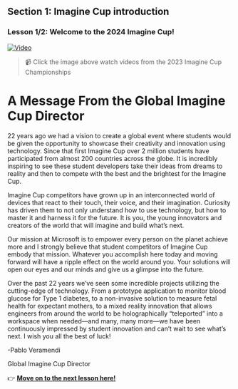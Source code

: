## Section 1: Imagine Cup introduction
### Lesson 1/2:  Welcome to the 2024 Imagine Cup!

[![Video](https://img.youtube.com/vi/L6BrngDMn7w/maxresdefault.jpg)](https://www.youtube.com/live/Rv1RpbAZ4ac?feature=share&t=1527)
> 📹 Click the image above watch videos from the 2023 Imagine Cup Championships

# A Message From the Global Imagine Cup Director

22 years ago we had a vision to create a global event where students would be given the opportunity to showcase their creativity and innovation using technology. Since that first Imagine Cup over 2 million students have participated from almost 200 countries across the globe. It is incredibly inspiring to see these student developers take their ideas from dreams to reality and then to compete with the best and the brightest for the Imagine Cup.

Imagine Cup competitors have grown up in an interconnected world of devices that react to their touch, their voice, and their imagination. Curiosity has driven them to not only understand how to use technology, but how to master it and harness it for the future. It is you, the young innovators and creators of the world that will imagine and build what’s next.

Our mission at Microsoft is to empower every person on the planet achieve more and I strongly believe that student competitors of Imagine Cup embody that mission. Whatever you accomplish here today and moving forward will have a ripple effect on the world around you. Your solutions will open our eyes and our minds and give us a glimpse into the future.

Over the past 22 years we’ve seen some incredible projects utilizing the cutting-edge of technology. From a prototype application to monitor blood glucose for Type 1 diabetes, to a non-invasive solution to measure fetal health for expectant mothers, to a mixed reality innovation that allows engineers from around the world to be holographically “teleported” into a workspace when needed—and many, many more—we have been continuously impressed by student innovation and can’t wait to see what’s next. I wish you all the best of luck!

-Pablo Veramendi

Global Imagine Cup Director

👉  [**Move on to the next lesson here!**](../2.Past-Winner-Stories/README.md)
